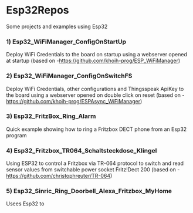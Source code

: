 # Esp32Repos

Some projects and examples using Esp32

### 1) Esp32_WiFiManager_ConfigOnStartUp
Deploy WiFi Credentials to the board on startup using a webserver opened at startup
(based on -https://github.com/khoih-prog/ESP_WiFiManager)

### 2) Esp32_WiFiManager_ConfigOnSwitchFS
Deploy WiFi Credentials, other configurations and Thingsspeak ApiKey to the board using a webserver opened on double click on reset
(based on -https://github.com/khoih-prog/ESPAsync_WiFiManager)

### 3) Esp32_FritzBox_Ring_Alarm
Quick example showing how to ring a Fritzbox DECT phone from an Esp32 program

### 4) Esp32_Fritzbox_TR064_Schaltsteckdose_Klingel
Using ESP32 to control a Fritzbox via TR-064 protocol to switch and read sensor values from switchable power socket Fritz!Dect 200
(based on  -https://github.com/christophreuter/TR-064)

### 5) Esp32_Sinric_Ring_Doorbell_Alexa_Fritzbox_MyHome
Usees Esp32 to
